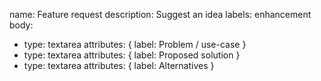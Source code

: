name: Feature request
description: Suggest an idea
labels: enhancement
body:
  - type: textarea
    attributes: { label: Problem / use-case }
  - type: textarea
    attributes: { label: Proposed solution }
  - type: textarea
    attributes: { label: Alternatives }

